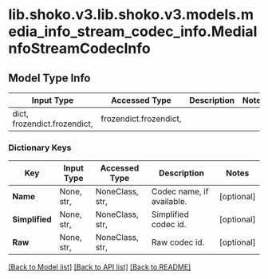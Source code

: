 # lib.shoko.v3.lib.shoko.v3.models.media_info_stream_codec_info.MediaInfoStreamCodecInfo

## Model Type Info
Input Type | Accessed Type | Description | Notes
------------ | ------------- | ------------- | -------------
dict, frozendict.frozendict,  | frozendict.frozendict,  |  | 

### Dictionary Keys
Key | Input Type | Accessed Type | Description | Notes
------------ | ------------- | ------------- | ------------- | -------------
**Name** | None, str,  | NoneClass, str,  | Codec name, if available. | [optional] 
**Simplified** | None, str,  | NoneClass, str,  | Simplified codec id. | [optional] 
**Raw** | None, str,  | NoneClass, str,  | Raw codec id. | [optional] 

[[Back to Model list]](../../README.md#documentation-for-models) [[Back to API list]](../../README.md#documentation-for-api-endpoints) [[Back to README]](../../README.md)

